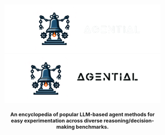 <h3 align="center">
  <img
    src="https://raw.githubusercontent.com/agential-ai/.github/main/profile/banner_dark.svg#gh-dark-mode-only"
  />
  <img
    src="https://raw.githubusercontent.com/agential-ai/.github/main/profile/banner_light.svg#gh-light-mode-only"
  />
</h3>

<h3 align="center">
  <p>An encyclopedia of popular LLM-based agent methods for easy experimentation across diverse reasoning/decision-making benchmarks.</p>
</h3>
